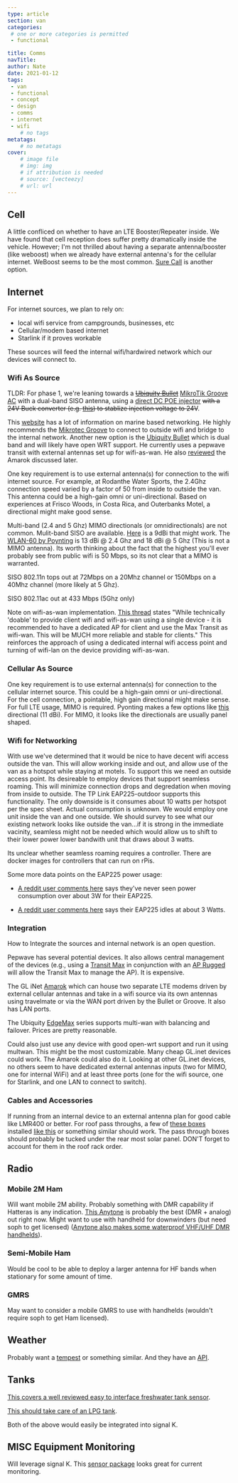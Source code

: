 ```yaml
---
type: article
section: van
categories: 
 # one or more categories is permitted
 - functional

title: Comms
navTitle: 
author: Nate
date: 2021-01-12
tags:
 - van
 - functional
 - concept
 - design
 - comms
 - internet
 - wifi
	# no tags
metatags:
	# no metatags
cover: 
	# image file
	# img: img
	# if attribution is needed
	# source: [vecteezy]
	# url: url
---
```


## Cell

A little confliced on whether to have an LTE Booster/Repeater inside.  We have found that cell reception does suffer pretty dramatically inside the vehicle.  However; I'm not thrilled about having a separate antenna/booster (like weboost) when we already have external antenna's for the cellular internet.  WeBoost seems to be the most common.  [Sure Call](https://www.amazon.com/stores/page/E93D848B-8085-40A6-B436-79490DDDE867?ingress=2&visitId=e1d47c44-7233-47a1-81a1-bd091e484e9d&ref_=ast_bln) is another option.

## Internet

For internet sources, we plan to rely on: 

- local wifi service from campgrounds, businesses, etc 
- Cellular/modem based internet
- Starlink if it proves workable

These sources will feed the internal wifi/hardwired network which our devices will connect to.


### Wifi As Source

TLDR:  For phase 1, we're leaning towards a ~~[Ubiquity Bullet](https://www.ui.com/airmax/bullet-ac/)~~ [MikroTik Groove AC](https://mikrotik.com/product/RBGrooveGA-52HPacn) with a dual-band SISO antenna, using a [direct DC POE injector](https://www.amazon.com/WS-GPOE-1-WM-Gigabit-Passive-Ethernet-Injector/dp/B00ENNUWO4) ~~with a 24V Buck converter (e.g. [this](https://www.amazon.com/Adjustable-Converter-1-5-35v-Efficiency-Regulator/dp/B07QKHR6PY/)) to stablize injection voltage to 24V~~.

This [website](https://seabits.com/) has a lot of information on marine based networking.  He highly recommends the [Mikrotec Groove](https://seabits.com/mikrotik-groove-step-by-step-setup-guide/) to connect to outside wifi and bridge to the internal network.  Another new option is the [Ubiquity Bullet](https://www.ui.com/airmax/bullet-ac/) which is dual band and will likely have open WRT support.  He currently uses a pepwave transit with external antennas set up for wifi-as-wan.  He also [reviewed](https://seabits.com/gl-x1200-amarok-dual-lte-router/) the Amarok discussed later.

One key requirement is to use external antenna(s) for connection to the wifi internet source.  For example, at Rodanthe Water Sports, the 2.4Ghz connection speed varied by a factor of 50 from inside to outside the van.  This antenna could be a high-gain omni or uni-directional.  Based on experiences at Frisco Woods, in Costa Rica, and Outerbanks Motel, a directional might make good sense.  

Multi-band (2.4 and 5 Ghz) MIMO directionals (or omnidirectionals) are not common.  Mulit-band SISO are available.  [Here](https://www.amazon.com/Tupavco-DB541-Yagi-WiFi-Antenna/dp/B015QEBC4W?ref_=ast_sto_dp) is a 9dBi that might work.  The [WLAN-60 by Poynting](https://poynting.tech/antennas/wlan-60/?compare=14916) is 13 dBi @ 2.4 Ghz and 18 dBi @ 5 Ghz (This is not a MIMO antenna). Its worth thinking about the fact that the highest you'll ever probably see from public wifi is 50 Mbps, so its not clear that a MIMO is warranted.

SISO 802.11n tops out at 72Mbps on a 20Mhz channel or 150Mbps on a 40Mhz channel (more likely at 5 Ghz).

SISO 802.11ac out at 433 Mbps (5Ghz only)

Note on wifi-as-wan implementation.  [This thread](https://forum.peplink.com/t/need-antenna-location-advice-metal-shell-rv/33652/3) states "While technically 'doable' to provide client wifi and wifi-as-wan using a single device - it is recommended to have a dedicated AP for client and use the Max Transit as wifi-wan. This will be MUCH more reliable and stable for clients."  This reinforces the approach of using a dedicated internal wifi access point and turning of wifi-lan on the device providing wifi-as-wan.

### Cellular As Source

One key requirement is to use external antenna(s) for connection to the cellular internet source.  This could be a high-gain omni or uni-directional.  For the cell connection, a pointable, high gain directional might make sense.  For full LTE usage, MIMO is required.  Pyonting makes a few options like [this](https://poynting.tech/antennas-accessories/antennas/farming-agricultural-antennas/xpol-2-5g/?compare=12221,12222,12223,12224) directional (11 dBi).  For MIMO, it looks like the directionals are usually panel shaped.

### Wifi for Networking

With use we've determined that it would be nice to have decent wifi access outside the van.  This will allow working inside and out, and allow use of the van as a hotspot while staying at motels.  To support this we need an outside access point.  Its desireable to employ devices that support seamless roaming.  This will minimize connection drops and degredation when moving from inside to outside.  The TP Link EAP225-outdoor supports this functionality.  The only downside is it consumes about 10 watts per hotspot per the spec sheet.  Actual consumption is unknown.  We would employ one unit inside the van and one outside.  We should survey to see what our existing network looks like outside the van...if it is strong in the immediate vacinity, seamless might not be needed which would allow us to shift to their lower power lower bandwith unit that draws about 3 watts.

Its unclear whether seamless roaming requires a controller.  There are docker images for controllers that can run on rPis.

Some more data points on the EAP225 power usage:

* [A reddit user comments here](https://www.reddit.com/r/TPLink_Omada/comments/w3t993/comment/ih1rk9h/) says they've never seen power consumption over about 3W for their EAP225.

* [A reddit user comments here](https://www.reddit.com/r/HomeNetworking/comments/p5setb/comment/h9cfqt1/) says their EAP225 idles at about 3 Watts.
### Integration

How to Integrate the sources and internal network is an open question.  

Pepwave has several potential devices.  It also allows central management of the devices (e.g., using a [Transit Max](https://www.peplink.com/products/transit-series-max-transit/) in conjunction with an [AP Rugged](https://www.peplink.com/products/ap-one-series-rugged/) will allow the Transit Max to manage the AP).  It is expensive.

The GL iNet [Amarok](https://www.gl-inet.com/products/gl-x1200/) which can house two separate LTE modems driven by external cellular antennas and take in a wifi source via its own antennas using travelmate or via the WAN port driven by the Bullet or Groove.  It also has LAN ports.

The Ubiquity [EdgeMax](https://www.ui.com/edgemax/comparison/) series supports multi-wan with balancing and failover.  Prices are pretty reasonable.

Could also just use any device with good open-wrt support and run it using multwan.  This might be the most customizable.  Many cheap GL.inet devices could work.  The Amarok could also do it.  Looking at other GL.inet devices, no others seem to have dedicated external antennas inputs (two for MIMO, one for internal WiFi) and at least three ports (one for the wifi source, one for Starlink, and one LAN to connect to switch).

### Cables and Accessories

If running from an internal device to an external antenna plan for good cable like LMR400 or better.  For roof pass throughs, a few of [these boxes](https://www.amazon.com/LeMotech-Waterproof-Dustproof-Universal-230mmx150mmx87mm/dp/B07G5CQV95/ref=sr_1_7?dchild=1&keywords=LeMotech&qid=1608251153&sr=8-7) installed [like this](https://www.rvwithtito.com/articles/run-cable-through-rv-roof/) or something similar should work.  The pass through boxes should probably be tucked under the rear most solar panel.  DON'T forget to account for them in the roof rack order.

## Radio

### Mobile 2M Ham

Will want mobile 2M ability.  Probably something with DMR capability if Hatteras is any indication. [This Anytone](http://www.dmrfordummies.com/anytone-at-d578uv-pro-product-review/) is probably the best (DMR + analog) out right now.  Might want to use with handheld for downwinders (but need soph to get licensed) ([Anytone also makes some waterproof VHF/UHF DMR handhelds](https://www.passion-radio.com/dmr-equipment/d868uv-751.html)).

### Semi-Mobile Ham

Would be cool to be able to deploy a larger antenna for HF bands when stationary for some amount of time.

### GMRS

May want to consider a mobile GMRS to use with handhelds (wouldn't require soph to get Ham licensed).

## Weather

Probably want a [tempest](https://weatherflow.com/tempest-weather-system/) or something similar.  And they have an [API](https://weatherflow.github.io/Tempest/api/).

## Tanks

[This covers a well reviewed easy to interface freshwater tank sensor](https://livelikepete.com/fresh-water-tank-level-sensor-and-gauge-install/).

[This should take care of an LPG tank](https://www.amazon.com/Manchester-Tank-G12846-LP-Gas/dp/B003D3WPGS/ref=pd_sbs_4?pd_rd_w=etHKf&pf_rd_p=ed1e2146-ecfe-435e-b3b5-d79fa072fd58&pf_rd_r=AXKXCG2N3KMHDTZ6BQQ5&pd_rd_r=38593e48-8fb0-48be-a0dc-9a879f51b0b6&pd_rd_wg=yntO2&pd_rd_i=B003D3WPGS&psc=1).

Both of the above would easily be integrated into signal K.

## MISC Equipment Monitoring

Will leverage signal K.  This [sensor package](https://www.seeedstudio.com/Grove-10A-DC-Current-Sensor-ACS725-p-2927.html?utm_source=blog&utm_medium=blog) looks great for current monitoring.

